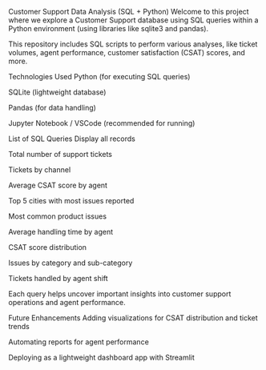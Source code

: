 Customer Support Data Analysis (SQL + Python)
Welcome to this project where we explore a Customer Support database using SQL queries within a Python environment (using libraries like sqlite3 and pandas).

This repository includes SQL scripts to perform various analyses, like ticket volumes, agent performance, customer satisfaction (CSAT) scores, and more.

Technologies Used
Python (for executing SQL queries)

SQLite (lightweight database)

Pandas (for data handling)

Jupyter Notebook / VSCode (recommended for running)

List of SQL Queries
Display all records

Total number of support tickets

Tickets by channel

Average CSAT score by agent

Top 5 cities with most issues reported

Most common product issues

Average handling time by agent

CSAT score distribution

Issues by category and sub-category

Tickets handled by agent shift

Each query helps uncover important insights into customer support operations and agent performance.

Future Enhancements
Adding visualizations for CSAT distribution and ticket trends 

Automating reports for agent performance 

Deploying as a lightweight dashboard app with Streamlit 